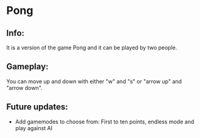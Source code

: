 # Pong
## Info:
It is a version of the game Pong and it can be played by two people.
## Gameplay:
You can move up and down with either "w" and "s" or "arrow up" and "arrow down".
## Future updates:
* Add gamemodes to choose from: First to ten points, endless mode and play against AI
